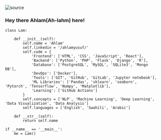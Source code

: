 ![source](https://github.com/Lumi1717/Lumi1717/assets/49468814/80152e88-d2d2-4caa-95c3-8ad9052718fb)


### Hey there Ahlam(Ah-lahm) here!
```
class Lam:

    def __init__(self):
        self.name = 'Ahlam'
        self.linkedin = '/ahlamyusuf/'
        self.code = {
            'Frontend': ['HTML', 'CSS', 'JavaScript', 'React'],
            'Backend': ['Python', 'PHP', 'Flask', 'Django', 'R'],
            'Database': ['PostgreSQL', 'MySQL', 'SQLite3', 'Mongo DB'],
            'DevOps': ['Docker'],
            'Tools': ['GIT', 'GitHub', 'GitLab', 'Jupyter notebook'],
            'ML Libraries': ['Pandas', 'sklearn', 'seaborn', 'Pytorch', 'Tensorflow', 'Numpy', 'Matplotlib'],
            'Learning': ['GitHub Actions']
        }
        self.concepts = ['NLP', 'Machine Learning', 'Deep Learning', 'Data Visualization', 'Data Analysis']
        self.languages = ['English', 'Swahili', 'Arabic']

    def __str__(self):
        return self.name

if __name__ == '__main__':
    me = Lam()

```



<!--
**Lumi1717/Lumi1717** is a ✨ _special_ ✨ repository because its `README.md` (this file) appears on your GitHub profile.

Here are some ideas to get you started:

- 🔭 I’m currently working on ...
- 🌱 I’m currently learning ...
- 👯 I’m looking to collaborate on ...
- 🤔 I’m looking for help with ...
- 💬 Ask me about ...
- 📫 How to reach me: ...
- 😄 Pronouns: ...
- ⚡ Fun fact: ...
-->
